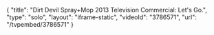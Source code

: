 {
    "title": "Dirt Devil Spray+Mop 2013 Television Commercial: Let's Go.",
    "type": "solo",
    "layout": "iframe-static",
    "videoId": "3786571",
    "url": "\/tvpembed\/3786571"
}